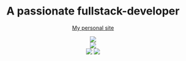 <div align="center"> 
  
  # A passionate fullstack-developer

  [My personal site](https://artegoser.ru)

![](https://komarev.com/ghpvc/?username=artegoser&label=Profile%20views&color=0e75b6&style=flat)  
![](https://github-readme-streak-stats.herokuapp.com/?user=artegoser&theme=github_dark&hide_border=true)  
![](https://github-profile-summary-cards.vercel.app/api/cards/profile-details?username=artegoser&theme=github_dark)
![](https://github-contributor-stats.vercel.app/api?username=artegoser&limit=5&theme=github_dark&combine_all_yearly_contributions=true&hide_border=true)

</div>
